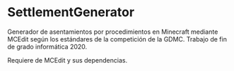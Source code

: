 # SettlementGenerator
Generador de asentamientos por procedimientos en Minecraft mediante MCEdit según los estándares de la competición de la GDMC. Trabajo de fin de grado informática 2020.

Requiere de MCEdit y sus dependencias.
